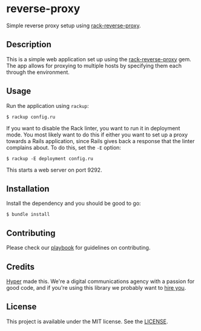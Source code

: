 # reverse-proxy

Simple reverse proxy setup using [rack-reverse-proxy].

[rack-reverse-proxy]: https://github.com/jaswope/rack-reverse-proxy

## Description

This is a simple web application set up using the [rack-reverse-proxy] gem. The
app allows for proxying to multiple hosts by specifying them each through the
environment.

## Usage

Run the application using `rackup`: 

```
$ rackup config.ru
```

If you want to disable the Rack linter, you want to run it in deployment mode.
You most likely want to do this if either you want to set up a proxy towards a
Rails application, since Rails gives back a response that the linter complains
about. To do this, set the `-E` option:

```
$ rackup -E deployment config.ru
```

This starts a web server on port 9292.

## Installation

Install the dependency and you should be good to go:

```
$ bundle install
```

## Contributing

Please check our [playbook] for guidelines on contributing.

[playbook]: https://github.com/hyperoslo/playbook/blob/master/GIT_AND_GITHUB.md

## Credits

[Hyper] made this. We're a digital communications agency with a passion for good
code, and if you're using this library we probably want to [hire you].

[hyper]: http://hyper.no
[hire you]: http://www.hyper.no/jobs

## License

This project is available under the MIT license. See the [LICENSE].

[license]: https://github.com/hyperoslo/hyper-content-for-angular/blob/master/LICENSE.md
